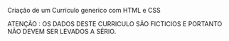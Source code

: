 Criação de um Curriculo generico com HTML e CSS

ATENÇÃO : OS DADOS DESTE CURRICULO SÃO FICTICIOS E PORTANTO
NÃO DEVEM SER LEVADOS A SÉRIO.
